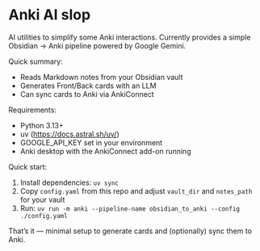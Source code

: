 # Anki AI slop

AI utilities to simplify some Anki interactions. Currently provides a simple Obsidian → Anki pipeline powered by Google Gemini.

Quick summary:
- Reads Markdown notes from your Obsidian vault
- Generates Front/Back cards with an LLM
- Can sync cards to Anki via AnkiConnect

Requirements:
- Python 3.13+
- uv (https://docs.astral.sh/uv/)
- GOOGLE_API_KEY set in your environment
- Anki desktop with the AnkiConnect add-on running

Quick start:
1) Install dependencies: `uv sync`
2) Copy `config.yaml` from this repo and adjust `vault_dir` and `notes_path` for your vault
3) Run: `uv run -m anki --pipeline-name obsidian_to_anki --config ./config.yaml`

That’s it — minimal setup to generate cards and (optionally) sync them to Anki.
